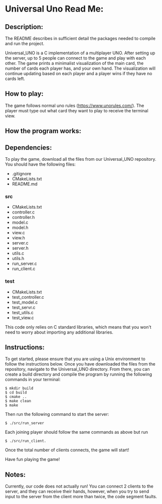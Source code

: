 # Universal Uno Read Me:

## Description:
The README describes in sufficient detail the packages needed to compile and run the project.

Universal_UNO is a C implementation of a multiplayer UNO. After setting up the server, up to 5 people can connect to the game and play with each other. The game prints a minimalist visualization of the main card, the number of cards each player has, and your own hand. The visualization will continue updating based on each player and a player wins if they have no cards left. 

## How to play: 
The game follows normal uno rules (https://www.unorules.com/). The player must type out what card they want to play to receive the terminal view. 

## How the program works:

## Dependencies:
To play the game, download all the files from our Universal_UNO repository. You should have the following files:
- .gitignore
- CMakeLists.txt
- README.md
### src
- CMakeLists.txt
- controller.c
- controller.h
- model.c
- model.h
- view.c
- view.h
- server.c
- server.h
- utils.c 
- utils.h
- run_server.c
- run_client.c
### test
- CMakeLists.txt
- test_controller.c
- test_model.c
- test_servr.c
- test_utils.c
- test_view.c

This code only relies on C standard libraries, which means that you won't need to worry about importing any additional libraries.

## Instructions:
To get started, please ensure that you are using a Unix environment to follow the instructions below.
Once you have downloaded the files from the repository, navigate to the Universal_UNO directory. From there, you can create a build directory and compile the program by running the following commands in your terminal:
```
$ mkdir build
$ cd build
$ cmake ..
$ make clean
$ make
```
Then run the following command to start the server:
```
$ ./src/run_server
```
Each joining  player should follow the same commands as above but run 
```
$ ./src/run_client. 
```
Once the total number of clients connects, the game will start!

Have fun playing the game!
## Notes:
Currently, our code does not actually run! You can connect 2 clients to the server, and they can receive their hands, however, when you try to send input to the server from the client more than twice, the code segment faults. 
